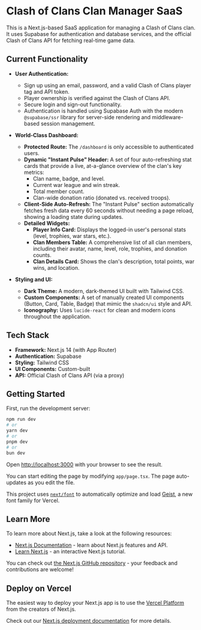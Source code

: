 # Clash of Clans Clan Manager SaaS

This is a Next.js-based SaaS application for managing a Clash of Clans clan. It uses Supabase for authentication and database services, and the official Clash of Clans API for fetching real-time game data.

## Current Functionality

*   **User Authentication:**
    *   Sign up using an email, password, and a valid Clash of Clans player tag and API token.
    *   Player ownership is verified against the Clash of Clans API.
    *   Secure login and sign-out functionality.
    *   Authentication is handled using Supabase Auth with the modern `@supabase/ssr` library for server-side rendering and middleware-based session management.

*   **World-Class Dashboard:**
    *   **Protected Route:** The `/dashboard` is only accessible to authenticated users.
    *   **Dynamic "Instant Pulse" Header:** A set of four auto-refreshing stat cards that provide a live, at-a-glance overview of the clan's key metrics:
        *   Clan name, badge, and level.
        *   Current war league and win streak.
        *   Total member count.
        *   Clan-wide donation ratio (donated vs. received troops).
    *   **Client-Side Auto-Refresh:** The "Instant Pulse" section automatically fetches fresh data every 60 seconds without needing a page reload, showing a loading state during updates.
    *   **Detailed Widgets:**
        *   **Player Info Card:** Displays the logged-in user's personal stats (level, trophies, war stars, etc.).
        *   **Clan Members Table:** A comprehensive list of all clan members, including their avatar, name, level, role, trophies, and donation counts.
        *   **Clan Details Card:** Shows the clan's description, total points, war wins, and location.

*   **Styling and UI:**
    *   **Dark Theme:** A modern, dark-themed UI built with Tailwind CSS.
    *   **Custom Components:** A set of manually created UI components (Button, Card, Table, Badge) that mimic the `shadcn/ui` style and API.
    *   **Iconography:** Uses `lucide-react` for clean and modern icons throughout the application.

## Tech Stack

*   **Framework:** Next.js 14 (with App Router)
*   **Authentication:** Supabase
*   **Styling:** Tailwind CSS
*   **UI Components:** Custom-built
*   **API:** Official Clash of Clans API (via a proxy)

## Getting Started

First, run the development server:

```bash
npm run dev
# or
yarn dev
# or
pnpm dev
# or
bun dev
```

Open [http://localhost:3000](http://localhost:3000) with your browser to see the result.

You can start editing the page by modifying `app/page.tsx`. The page auto-updates as you edit the file.

This project uses [`next/font`](https://nextjs.org/docs/app/building-your-application/optimizing/fonts) to automatically optimize and load [Geist](https://vercel.com/font), a new font family for Vercel.

## Learn More

To learn more about Next.js, take a look at the following resources:

- [Next.js Documentation](https://nextjs.org/docs) - learn about Next.js features and API.
- [Learn Next.js](https://nextjs.org/learn) - an interactive Next.js tutorial.

You can check out [the Next.js GitHub repository](https://github.com/vercel/next.js) - your feedback and contributions are welcome!

## Deploy on Vercel

The easiest way to deploy your Next.js app is to use the [Vercel Platform](https://vercel.com/new?utm_medium=default-template&filter=next.js&utm_source=create-next-app&utm_campaign=create-next-app-readme) from the creators of Next.js.

Check out our [Next.js deployment documentation](https://nextjs.org/docs/app/building-your-application/deploying) for more details.
